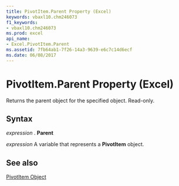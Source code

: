 ```yaml
---
title: PivotItem.Parent Property (Excel)
keywords: vbaxl10.chm246073
f1_keywords:
- vbaxl10.chm246073
ms.prod: excel
api_name:
- Excel.PivotItem.Parent
ms.assetid: 7fb64ab1-7f26-14a3-9639-e6c7c14d6ecf
ms.date: 06/08/2017
---
```



# PivotItem.Parent Property (Excel)

Returns the parent object for the specified object. Read-only.


## Syntax

 _expression_ . **Parent**

 _expression_ A variable that represents a **PivotItem** object.


## See also


[PivotItem Object](Excel.PivotItem.md)

